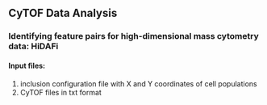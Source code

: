 ## CyTOF Data Analysis
### Identifying feature pairs for high-dimensional mass cytometry data: HiDAFi

#### Input files:
1. inclusion configuration file with X and Y coordinates of cell populations
2. CyTOF files in txt format


